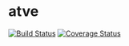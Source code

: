 # atve

[![Build Status](https://travis-ci.org/TE-ToshiakiTanaka/atve.svg?branch=master)](https://travis-ci.org/TE-ToshiakiTanaka/atve)
[![Coverage Status](https://coveralls.io/repos/github/TE-ToshiakiTanaka/atve/badge.svg?branch=master)](https://coveralls.io/github/TE-ToshiakiTanaka/atve?branch=master)
